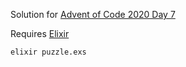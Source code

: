 Solution for [Advent of Code 2020 Day 7](https://adventofcode.com/2020/day/7)

Requires [Elixir](https://elixir-lang.org/install.html)

```
elixir puzzle.exs
```